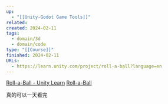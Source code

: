 ```yaml
---
up:
  - "[[Unity-Godot Game Tools]]"
related: 
created: 2024-02-11
tags:
  - domain/3d
  - domain/code
type: "[[Course]]"
finished: 2024-02-11
URLs:
  - https://learn.unity.com/project/roll-a-ball?language=en
---
```


[Roll-a-Ball - Unity Learn](https://learn.unity.com/project/roll-a-ball?language=en)
[Roll-a-Ball](https://space.bilibili.com/386224375/search/video?keyword=Roll-a-Ball)


真的可以一天看完

